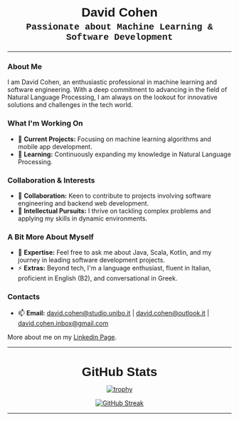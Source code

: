 
<h2 align="center" style=" font-family: Arial, Helvetica, sans-serif; font-size: 28px; margin-bottom: 0;">David Cohen</h2>
<h3 align="center" style=" font-family: 'Courier New', Courier, monospace; font-size: 20px; margin-top: 5px;">Passionate about Machine Learning & Software Development</h3>

---

### About Me
I am David Cohen, an enthusiastic professional in machine learning and software engineering. With a deep commitment to advancing in the field of Natural Language Processing, I am always on the lookout for innovative solutions and challenges in the tech world.

### What I'm Working On
- 🔭 **Current Projects:** Focusing on machine learning algorithms and mobile app development.
- 🌱 **Learning:** Continuously expanding my knowledge in Natural Language Processing.

### Collaboration & Interests
- 👯 **Collaboration:** Keen to contribute to projects involving software engineering and backend web development.
- 🤔 **Intellectual Pursuits:** I thrive on tackling complex problems and applying my skills in dynamic environments.

### A Bit More About Myself
- 💬 **Expertise:** Feel free to ask me about Java, Scala, Kotlin, and my journey in leading software development projects.
- ⚡ **Extras:** Beyond tech, I'm a language enthusiast, fluent in Italian, proficient in English (B2), and conversational in Greek.

### Contacts
- 📫 **Email:** [david.cohen@studio.unibo.it](mailto:david.cohen@studio.unibo.it) | [david.cohen@outlook.it](mailto:david.cohen@outlook.it) | [david.cohen.inbox@gmail.com](mailto:david.cohen.inbox@gmail.com)


More about me on my [Linkedin Page](https://www.linkedin.com/in/david-cohen96/).

---

<div align="center">

<h3 align="center" style=" font-family: Arial, Helvetica, sans-serif; font-size: 28px; margin-bottom: 0;">GitHub Stats</h2>

[![trophy](https://github-profile-trophy.vercel.app/?username=davidcohenDC&theme=onedark)](https://github.com/ryo-ma/github-profile-trophy)

[![GitHub Streak](https://streak-stats.demolab.com/?user=davidcohenDC&theme=dark)](https://git.io/streak-stats)

</div>

---

